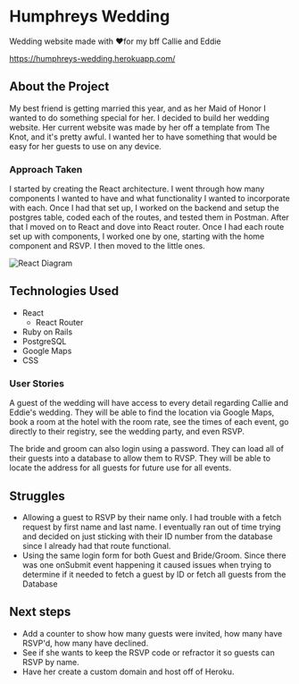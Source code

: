 # Humphreys Wedding
Wedding website made with ❤️for my bff Callie and Eddie

https://humphreys-wedding.herokuapp.com/

## About the Project
My best friend is getting married this year, and as her Maid of Honor I wanted to do something special for her. I decided to build her wedding website. Her current website was made by her off a template from The Knot, and it's pretty awful. I wanted her to have something that would be easy for her guests to use on any device. 

### Approach Taken
I started by creating the React architecture. I went through how many components I wanted to have and what functionality I wanted to incorporate with each. Once I had that set up, I worked on the backend and setup the postgres table, coded each of the routes, and tested them in Postman. After that I moved on to React and dove into React router. Once I had each route set up with components, I worked one by one, starting with the home component and RSVP. I then moved to the little ones. 

![React Diagram](https://user-images.githubusercontent.com/47439526/59985010-b86d9f80-95fc-11e9-823b-874d30e0efeb.png)

## Technologies Used
* React
    * React Router
* Ruby on Rails
* PostgreSQL
* Google Maps
* CSS

### User Stories
A guest of the wedding will have access to every detail regarding Callie and Eddie's wedding. They will be able to find the location via Google Maps, book a room at the hotel with the room rate, see the times of each event, go directly to their registry, see the wedding party, and even RSVP. 

The bride and groom can also login using a password. They can load all of their guests into a database to allow them to RVSP. They will be able to locate the address for all guests for future use for all events.

## Struggles
* Allowing a guest to RSVP by their name only. I had trouble with a fetch request by first name and last name. I eventually ran out of time trying and decided on just sticking with their ID number from the database since I already had that route functional. 
* Using the same login form for both Guest and Bride/Groom. Since there was one onSubmit event happening it caused issues when trying to determine if it needed to fetch a guest by ID or fetch all guests from the Database

## Next steps
* Add a counter to show how many guests were invited, how many have RSVP'd, how many have declined.
* See if she wants to keep the RSVP code or refractor it so guests can RSVP by name.
* Have her create a custom domain and host off of Heroku.
